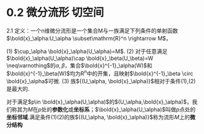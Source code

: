 # 0.2 微分流形 切空间
2.1 定义：一个n维微分流形是一个集合M与一族满足下列条件的单射函数$\bold{x}_\alpha:U_\alpha \subset\mathrm{R}^n \rightarrow M$，

(1) $\cup_\alpha \bold{x}_\alpha(U_\alpha)=M$.
(2) 对于任意满足$\bold{x}_\alpha(U_\alpha)\cap \bold{x}_\beta(U_\beta)=W \neq\varnothing$的$\alpha, \beta$，集合$\bold{x}^{-1}_\alpha(W)$和$\bold{x}^{-1}_\beta(W)$均为$\mathrm R^n$中的开集，且映射$\bold{x}^{-1}_\beta \circ \bold{x}_\alpha$可微.
(3) 族${(U_\alpha, \bold{x}_\alpha)}$相对于条件(1),(2)是最大的.

对于满足$p\in \bold{x}_\alpha(U_\alpha)$的$(U_\alpha,\bold{x}_\alpha)$，我们称其为$M$在$p$处的**参数化**或**坐标系**；$\bold{x}_\alpha(U_\alpha)$叫做$p$点处的**坐标邻域**.满足条件(1)(2)的族${(U_\alpha, \bold{x}_\alpha)}$称为流形$M$上的**微分结构**
